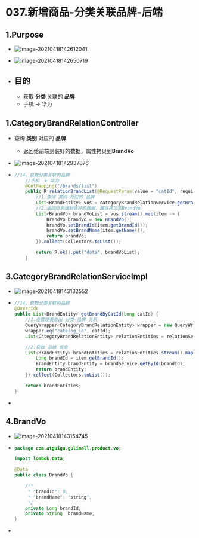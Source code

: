 # 037.新增商品-分类关联品牌-后端

## 1.Purpose

* ![image-20210418142612041](https://raw.githubusercontent.com/TWDH/Leetcode-From-Zero/pictures/img/image-20210418142612041.png)

* ![image-20210418142650719](https://raw.githubusercontent.com/TWDH/Leetcode-From-Zero/pictures/img/image-20210418142650719.png)

  

* ## 目的

  * 获取 **分类** 关联的 **品牌**
  * 手机 -> 华为

## 1.CategoryBrandRelationController

* 查询 **类别** 对应的 **品牌**

  * 返回给前端封装好的数据，属性拷贝到**BrandVo**

* ![image-20210418142937876](https://raw.githubusercontent.com/TWDH/Leetcode-From-Zero/pictures/img/image-20210418142937876.png)

* ```java
  //14、获取分类关联的品牌
      //手机 -> 华为
      @GetMapping("/brands/list")
      public R relationBrandList(@RequestParam(value = "catId", required = true) Long catId) {
          //1.查询 类别 对应的 品牌
          List<BrandEntity> vos = categoryBrandRelationService.getBrandByCatId(catId);
          //2.返回给前端封装好的数据，属性拷贝到BrandVo
          List<BrandVo> brandVoList = vos.stream().map(item -> {
              BrandVo brandVo = new BrandVo();
              brandVo.setBrandId(item.getBrandId());
              brandVo.setBrandName(item.getName());
              return brandVo;
          }).collect(Collectors.toList());
  
          return R.ok().put("data", brandVoList);
      }
  ```

## 3.CategoryBrandRelationServiceImpl

* ![image-20210418143132552](https://raw.githubusercontent.com/TWDH/Leetcode-From-Zero/pictures/img/image-20210418143132552.png)

* ```java
  //14、获取分类关联的品牌
  @Override
  public List<BrandEntity> getBrandByCatId(Long catId) {
      //1.在管理表查出 分类-品牌 关系
      QueryWrapper<CategoryBrandRelationEntity> wrapper = new QueryWrapper<>();
      wrapper.eq("catelog_id", catId);
      List<CategoryBrandRelationEntity> relationEntities = relationService.list(wrapper);
  
      //2.获取 品牌 信息
      List<BrandEntity> brandEntities = relationEntities.stream().map(item -> {
          Long brandId = item.getBrandId();
          BrandEntity brandEntity = brandService.getById(brandId);
          return brandEntity;
      }).collect(Collectors.toList());
  
      return brandEntities;
  }
  ```

* 

## 4.BrandVo

* ![image-20210418143154745](https://raw.githubusercontent.com/TWDH/Leetcode-From-Zero/pictures/img/image-20210418143154745.png)

* ```java
  package com.atguigu.gulimall.product.vo;
  
  import lombok.Data;
  
  @Data
  public class BrandVo {
  
      /**
       * "brandId": 0,
       * "brandName": "string",
       */
      private Long brandId;
      private String  brandName;
  }
  
  ```

* 